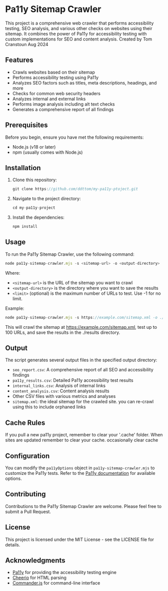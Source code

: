 # Pa11y Sitemap Crawler

This project is a comprehensive web crawler that performs accessibility testing, SEO analysis, and various other checks on websites using their sitemap. It combines the power of Pa11y for accessibility testing with custom implementations for SEO and content analysis.  Created by Tom Cranstoun Aug 2024

## Features

- Crawls websites based on their sitemap
- Performs accessibility testing using Pa11y
- Analyzes SEO factors such as titles, meta descriptions, headings, and more
- Checks for common web security headers
- Analyzes internal and external links
- Performs image analysis including alt text checks
- Generates a comprehensive report of all findings

## Prerequisites

Before you begin, ensure you have met the following requirements:

- Node.js (v18 or later)
- npm (usually comes with Node.js)

## Installation

1. Clone this repository:

   ``` js
   git clone https://github.com/ddttom/my-pa11y-ptoject.git
   ```

2. Navigate to the project directory:

   ``` js
   cd my-pa11y-project
   ```

3. Install the dependencies:

   ``` js
   npm install
   ```

## Usage

To run the Pa11y Sitemap Crawler, use the following command:

``` js
node pa11y-sitemap-crawler.mjs -s <sitemap-url> -o <output-directory> [-l <limit>]
```

Where:

- `<sitemap-url>` is the URL of the sitemap you want to crawl
- `<output-directory>` is the directory where you want to save the results
- `<limit>` (optional) is the maximum number of URLs to test. Use -1 for no limit.

Example:

``` js
node pa11y-sitemap-crawler.mjs -s https://example.com/sitemap.xml -o ./results
```

This will crawl the sitemap at <https://example.com/sitemap.xml>, test up to 100 URLs, and save the results in the ./results directory.

## Output

The script generates several output files in the specified output directory:

- `seo_report.csv`: A comprehensive report of all SEO and accessibility findings
- `pa11y_results.csv`: Detailed Pa11y accessibility test results
- `internal_links.csv`: Analysis of internal links
- `content_analysis.csv`: Content analysis results
- Other CSV files with various metrics and analyses
- `sitemap.xml`: the ideal sitemap for the crawled site. you can re-crawl using this to include orphaned links

## Cache Rules

If you pull a new pa11y project, remember to clear your '.cache' folder. When sites are updated remember to clear your cache. occasionally clear cache

## Configuration

You can modify the `pa11yOptions` object in `pa11y-sitemap-crawler.mjs` to customize the Pa11y tests. Refer to the [Pa11y documentation](https://github.com/pa11y/pa11y#configuration) for available options.

## Contributing

Contributions to the Pa11y Sitemap Crawler are welcome. Please feel free to submit a Pull Request.

## License

This project is licensed under the MIT License - see the LICENSE file for details.

## Acknowledgments

- [Pa11y](https://pa11y.org/) for providing the accessibility testing engine
- [Cheerio](https://cheerio.js.org/) for HTML parsing
- [Commander.js](https://github.com/tj/commander.js/) for command-line interface
